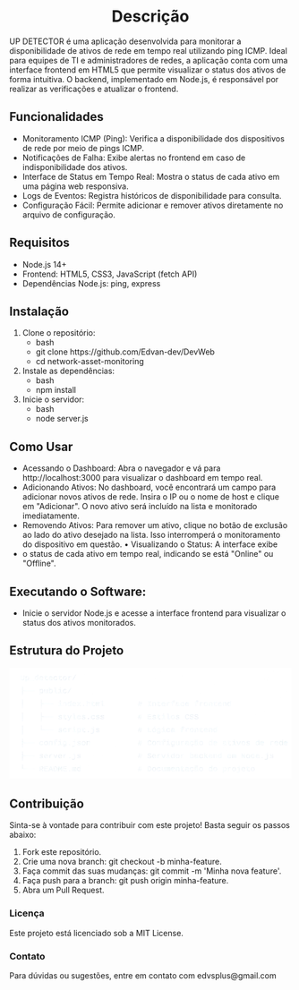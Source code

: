 <h1 align="center"> Descrição </h1>

<p>UP DETECTOR é uma aplicação desenvolvida para monitorar a disponibilidade de ativos de rede em tempo real utilizando ping ICMP. 
Ideal para equipes de TI e administradores de redes, a aplicação conta com uma interface frontend em HTML5 que permite visualizar 
o status dos ativos de forma intuitiva. O backend, implementado em Node.js, é responsável por realizar as verificações e atualizar o frontend.</p>

<h2>Funcionalidades</h2>
    <ul>
        <li>
            Monitoramento ICMP (Ping): Verifica a disponibilidade dos dispositivos de rede por meio de pings ICMP.
        </li>
        <li>
            Notificações de Falha: Exibe alertas no frontend em caso de indisponibilidade dos ativos.
        </li>
        <li>
            Interface de Status em Tempo Real: Mostra o status de cada ativo em uma página web responsiva.
        </li>
        <li>
            Logs de Eventos: Registra históricos de disponibilidade para consulta.
        </li>
        <li>
            Configuração Fácil: Permite adicionar e remover ativos diretamente no arquivo de configuração.
        </li>
    </ul>

<h2>Requisitos</h2>
    <ul>
        <li>
            Node.js 14+
        </li>
        <li>
            Frontend: HTML5, CSS3, JavaScript (fetch API)
        </li>
        <li>
            Dependências Node.js: ping, express
        </li>
    </ul>
    
<h2>Instalação</h2>
    <ol>
        <li>
            Clone o repositório:
            <ul>
                <li>
                    bash
                </li>
                <li>
                    git clone https://github.com/Edvan-dev/DevWeb
                </li>
                <li>
                    cd network-asset-monitoring
                </li>
            </ul>
        </li>
        <li>
            Instale as dependências:
            <ul>
                <li>
                    bash
                </li>
                <li>
                     npm install
                </li>
            </ul>
        </li>
        <li>
            Inicie o servidor:
            <ul>
                <li>
                    bash
                </li>
                <li>
                     node server.js
                </li>
            </ul>
        </li>
    </ol>
    
<h2>Como Usar</h2>
<ul>
    <li>
        Acessando o Dashboard: Abra o navegador e vá para http://localhost:3000 para visualizar o dashboard em tempo real.
    </li>
     <li>
        Adicionando Ativos: No dashboard, você encontrará um campo para adicionar novos ativos de rede. Insira o IP ou o nome de host e clique em "Adicionar". O novo ativo será incluído na lista e monitorado imediatamente.
    </li>
     <li>
        Removendo Ativos: Para remover um ativo, clique no botão de exclusão ao lado do ativo desejado na lista. Isso interromperá o monitoramento do dispositivo em questão.
    • Visualizando o Status: A interface exibe
    </li>
     <li>
        o status de cada ativo em tempo real, indicando se está "Online" ou "Offline".
    </li>
</ul>
 
<h2>Executando o Software:</h2>
<ul>
    <li>
        Inicie o servidor Node.js e acesse a interface frontend para visualizar o status dos ativos monitorados.
    </li>
</ul>

<h2>Estrutura do Projeto</h2>
<img src="Estrutura.png" alt="estrutura">

<h2>Contribuição</h2>
Sinta-se à vontade para contribuir com este projeto! Basta seguir os passos abaixo:
<ol>
    <li>
        Fork este repositório.
    </li>
    <li>
        Crie uma nova branch: git checkout -b minha-feature.
    </li>
    <li>
        Faça commit das suas mudanças: git commit -m 'Minha nova feature'.
    </li>
    <li>
        Faça push para a branch: git push origin minha-feature.
    </li>
    <li>
        Abra um Pull Request.
    </li>
</ol>

<h3>Licença</h3>
Este projeto está licenciado sob a MIT License.

<h3>Contato</h3>
Para dúvidas ou sugestões, entre em contato com edvsplus@gmail.com



